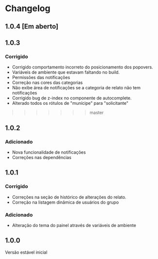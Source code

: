 # Changelog

## 1.0.4 [Em aberto]

## 1.0.3
### Corrigido
- Corrigido comportamento incorreto do posicionamento dos popovers.
- Variáveis de ambiente que estavam faltando no build.
- Permissões das notificações
- Correção nas cores das categorias
- Não exibe área de notificações se a categoria de relato não tem notificações
- Corrigido bug de z-index no componente de autocomplete.
- Alterado todos os rótulos de "munícipe" para "solicitante"
>>>>>>> master

## 1.0.2
### Adicionado
- Nova funcionalidade de notificações
- Correções nas dependências

## 1.0.1
### Corrigido
- Correções na seção de histórico de alterações do relato.
- Correção na listagem dinâmica de usuários do grupo

### Adicionado
- Alteração do tema do painel através de variáveis de ambiente

## 1.0.0

Versão estável inicial

